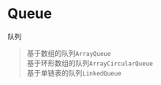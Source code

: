 # Queue
队列
> 基于数组的队列```ArrayQueue```<br/>
> 基于环形数组的队列```ArrayCircularQueue```<br/>
> 基于单链表的队列```LinkedQueue```
